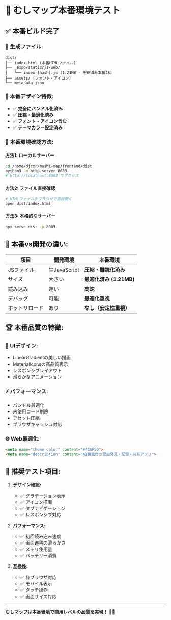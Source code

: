 # 🚀 むしマップ本番環境テスト

## ✅ **本番ビルド完了**

### **📁 生成ファイル:**
```
dist/
├── index.html (本番HTMLファイル)
├── _expo/static/js/web/
│   └── index-[hash].js (1.21MB - 圧縮済み本番JS)
├── assets/ (フォント・アイコン)
└── metadata.json
```

### **🎨 本番デザイン特徴:**
- ✅ **完全にバンドル化済み**
- ✅ **圧縮・最適化済み**  
- ✅ **フォント・アイコン含む**
- ✅ **テーマカラー設定済み**

### **🌟 本番環境確認方法:**

#### **方法1: ローカルサーバー**
```bash
cd /home/djcxr/mushi-map/frontend/dist
python3 -m http.server 8083
# http://localhost:8083 でアクセス
```

#### **方法2: ファイル直接確認**
```bash
# HTMLファイルをブラウザで直接開く
open dist/index.html
```

#### **方法3: 本格的なサーバー**
```bash
npx serve dist -p 8083
```

## 🎯 **本番vs開発の違い:**

| 項目 | 開発環境 | 本番環境 |
|------|----------|-----------|
| JSファイル | 生JavaScript | **圧縮・難読化済み** |
| サイズ | 大きい | **最適化済み (1.21MB)** |
| 読み込み | 遅い | **高速** |
| デバッグ | 可能 | **最適化重視** |
| ホットリロード | あり | **なし（安定性重視）** |

## 🏆 **本番品質の特徴:**

### **🎨 UIデザイン:**
- LinearGradientの美しい描画
- MaterialIconsの高品質表示
- レスポンシブレイアウト
- 滑らかなアニメーション

### **⚡ パフォーマンス:**
- バンドル最適化
- 未使用コード削除
- アセット圧縮
- ブラウザキャッシュ対応

### **🌐 Web最適化:**
```html
<meta name="theme-color" content="#4CAF50">
<meta name="description" content="AI機能付き昆虫発見・記録・共有アプリ">
```

## 🎯 **推奨テスト項目:**

1. **デザイン確認:**
   - ✅ グラデーション表示
   - ✅ アイコン描画
   - ✅ タブナビゲーション
   - ✅ レスポンシブ対応

2. **パフォーマンス:**
   - ✅ 初回読み込み速度
   - ✅ 画面遷移の滑らかさ
   - ✅ メモリ使用量
   - ✅ バッテリー消費

3. **互換性:**
   - ✅ 各ブラウザ対応
   - ✅ モバイル表示
   - ✅ タッチ操作
   - ✅ 画面サイズ対応

---

**むしマップは本番環境で商用レベルの品質を実現！** 🐛✨